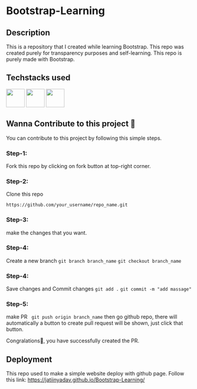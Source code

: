 # Bootstrap-Learning
## Description
This is a repository that I created while learning Bootstrap. This repo was created purely for transparency purposes and self-learning.
This repo is purely made with Bootstrap.

## Techstacks used
<img height="50" width="50" src="https://github.com/tomchen/stack-icons/blob/master/logos/html-5.svg" /> <img height="50" width="50" src="https://github.com/tomchen/stack-icons/blob/master/logos/css-3.svg" /> <img height="50" width="50" src="https://github.com/tomchen/stack-icons/blob/master/logos/bootstrap.svg" />

## Wanna Contribute to this project 🤝
You can contribute to this project by following this simple steps.

### Step-1: 
Fork this repo by clicking on fork button at top-right corner.

### Step-2:
Clone this repo 

```https://github.com/your_username/repo_name.git```

### Step-3:
make the changes that you want.

### Step-4:
Create a new branch
```git branch branch_name```
```git checkout branch_name```

### Step-4:
Save changes and Commit changes
```git add .```
```git commit -m "add massage"```
### Step-5:
make PR
``` git push origin branch_name```
then go github repo, there will automatically a button to create pull request will be shown, just click that button.

Congralations🎉, you have successfully created the PR.

## Deployment
This repo used to make a simple website deploy with github page.
Follow this link: https://jatiinyadav.github.io/Bootstrap-Learning/
